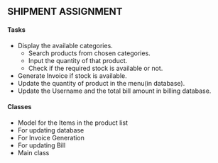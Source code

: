 ## SHIPMENT ASSIGNMENT
#### Tasks
- Display the available categories.
	- Search products from chosen categories.
	- Input the quantity of that product.
	- Check if the required stock is available or not.
- Generate Invoice if stock is available.
- Update the quantity of product in the menu(in database).
- Update the Username and the total bill amount in billing database.

#### Classes
- Model for the Items in the product list
- For updating database
- For Invoice Generation
- For updating Bill
- Main class
